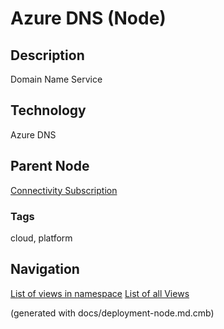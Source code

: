 # Azure DNS (Node)
## Description
Domain Name Service

## Technology
Azure DNS

## Parent Node
[Connectivity Subscription](../../../mybank/it-management/azure/connectivity-subscription.md)

### Tags
cloud, platform


## Navigation
[List of views in namespace](./views-in-namespace.md)
[List of all Views](../../../views.md)

(generated with docs/deployment-node.md.cmb)
